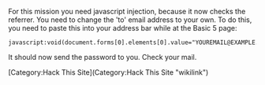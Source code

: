 For this mission you need javascript injection, because it now checks
the referrer. You need to change the 'to' email address to your own. To
do this, you need to paste this into your address bar while at the Basic
5 page:

    javascript:void(document.forms[0].elements[0].value="YOUREMAIL@EXAMPLE.COM");

It should now send the password to you. Check your mail.

[Category:Hack This Site](Category:Hack This Site "wikilink")
